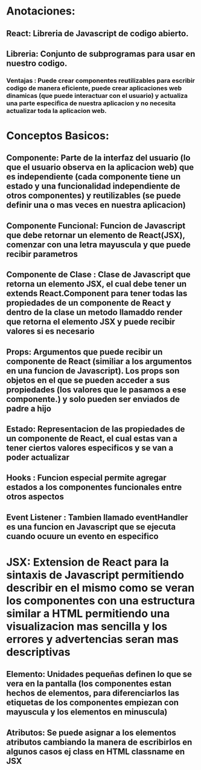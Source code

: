 # Anotaciones:


## React: **Libreria de Javascript de codigo abierto**.

## Libreria: **Conjunto de subprogramas para usar en nuestro codigo**.

### Ventajas : **Puede crear componentes reutilizables para escribir codigo de manera eficiente, puede crear aplicaciones web dinamicas (que puede interactuar con el usuario) y actualiza una parte especifica de nuestra aplicacion y no necesita actualizar toda la aplicacion web**.

# Conceptos Basicos:

## Componente: **Parte de la interfaz del usuario (lo que el usuario observa en la aplicacion web) que es independiente (cada componente tiene un estado y una funcionalidad independiente de otros componentes) y reutilizables (se puede definir una o mas veces en nuestra aplicacion)**

## Componente Funcional: **Funcion de Javascript que debe retornar un elemento de React(JSX), comenzar con una letra mayuscula y que puede recibir parametros**

## Componente de Clase : **Clase de Javascript que retorna un elemento JSX, el cual debe tener un extends React.Component para tener todas las propiedades de un componente de React y dentro de la clase un metodo llamaddo render que retorna el elemento JSX y puede recibir valores si es necesario**

## Props: **Argumentos que puede recibir un componente de React (similiar a los argumentos en una funcion de Javascript). Los props son objetos en el que se pueden acceder a sus propiedades (los valores que le pasamos a ese componente.) y solo pueden ser enviados de padre a hijo**

## Estado: **Representacion de las propiedades de un componente de React, el cual estas van a tener ciertos valores especificos y se van a poder actualizar**

## Hooks : **Funcion especial permite agregar estados a los componentes funcionales entre otros aspectos**

## Event Listener : **Tambien llamado eventHandler es una funcion en Javascript que se ejecuta cuando ocuure un evento en especifico**


 # JSX: Extension de React para la sintaxis de Javascript permitiendo describir en el mismo como se veran los componentes con una estructura similar a HTML permitiendo una visualizacion mas sencilla y los errores y advertencias seran mas descriptivas

## Elemento: Unidades pequeñas definen lo que se vera en la pantalla (los componentes estan hechos de elementos, para diferenciarlos las etiquetas de los componentes empiezan con mayuscula y los elementos en minuscula)

## Atributos: Se puede asignar a los elementos atributos cambiando la manera de escribirlos en algunos casos ej class en HTML classname en JSX
